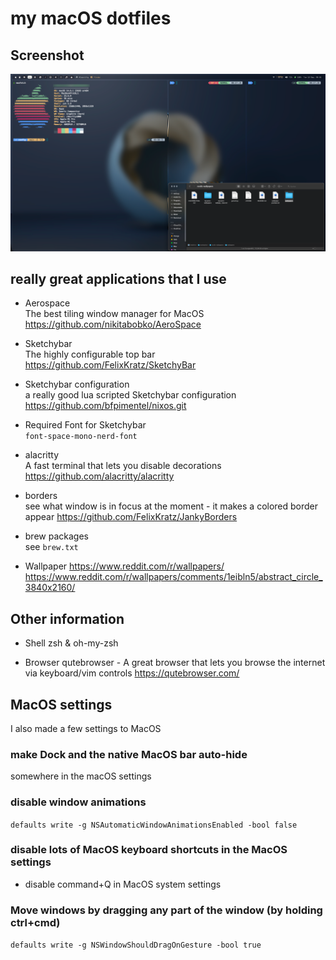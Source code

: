 # my macOS dotfiles

## Screenshot
<p align="center">
  <img src="rice.png" />
</p>

## really great applications that I use

- Aerospace  
The best tiling window manager for MacOS
https://github.com/nikitabobko/AeroSpace

- Sketchybar  
The highly configurable top bar
https://github.com/FelixKratz/SketchyBar

- Sketchybar configuration  
a really good lua scripted Sketchybar configuration
https://github.com/bfpimentel/nixos.git

- Required Font for Sketchybar  
`font-space-mono-nerd-font`

- alacritty   
A fast terminal that lets you disable decorations 
https://github.com/alacritty/alacritty

- borders  
see what window is in focus at the moment - it makes a colored border appear
https://github.com/FelixKratz/JankyBorders

- brew packages  
see `brew.txt`

- Wallpaper
https://www.reddit.com/r/wallpapers/
https://www.reddit.com/r/wallpapers/comments/1eibln5/abstract_circle_3840x2160/

## Other information

- Shell
zsh & oh-my-zsh

- Browser
qutebrowser - A great browser that lets you browse the internet via keyboard/vim controls
https://qutebrowser.com/


## MacOS settings

I also made a few settings to MacOS  
### make Dock and the native MacOS bar auto-hide  
somewhere in the macOS settings

### disable window animations
`defaults write -g NSAutomaticWindowAnimationsEnabled -bool false`

### disable lots of MacOS keyboard shortcuts in the MacOS settings
- disable command+Q in MacOS system settings

### Move windows by dragging any part of the window (by holding ctrl+cmd)
`defaults write -g NSWindowShouldDragOnGesture -bool true`

